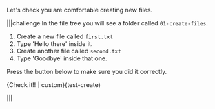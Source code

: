 Let's check you are comfortable creating new files.

|||challenge
In the file tree you will see a folder called `01-create-files`.

1. Create a new file called `first.txt`
1. Type 'Hello there' inside it.
1. Create another file called `second.txt`
1. Type 'Goodbye' inside that one.

Press the button below to make sure you did it correctly.

{Check it!! | custom}(test-create)

|||

